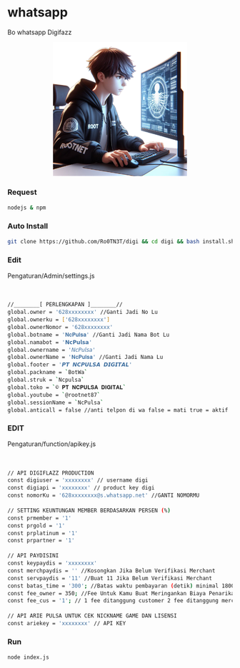 # whatsapp
Bo whatsapp Digifazz 
<center><img src="image/menu.jpg" width=300></center>

### Request
```bash
nodejs & npm
```

### Auto Install 
```bash
git clone https://github.com/Ro0TN3T/digi && cd digi && bash install.sh
```


### Edit 

Pengaturan/Admin/settings.js
```bash


//________[ PERLENGKAPAN ]________//
global.owner = '628xxxxxxxx' //Ganti Jadi No Lu
global.ownerku = ['628xxxxxxxx']
global.ownerNomor = '628xxxxxxxx'
global.botname = '𝐍𝐜𝐏𝐮𝐥𝐬𝐚' //Ganti Jadi Nama Bot Lu
global.namabot = '𝗡𝗰𝗣𝘂𝗹𝘀𝗮' 
global.ownername = '𝘕𝘤𝘗𝘶𝘭𝘴𝘢' 
global.ownerName = '𝐍𝐜𝐏𝐮𝐥𝐬𝐚' //Ganti Jadi Nama Lu
global.footer = '𝙋𝙏 𝙉𝘾𝙋𝙐𝙇𝙎𝘼 𝘿𝙄𝙂𝙄𝙏𝘼𝙇'
global.packname = `BotWa` 
global.struk = `Ncpulsa` 
global.toko = `© 𝐏𝐓 𝐍𝐂𝐏𝐔𝐋𝐒𝐀 𝐃𝐈𝐆𝐈𝐓𝐀𝐋`
global.youtube = `@rootnet87`
global.sessionName = `NcPulsa`
global.anticall = false //anti telpon di wa false = mati true = aktif
```

### EDIT 

Pengaturan/function/apikey.js
```bash


// API DIGIFLAZZ PRODUCTION
const digiuser = 'xxxxxxxx' // username digi
const digiapi = 'xxxxxxxx' // product key digi
const nomorKu = '628xxxxxxxx@s.whatsapp.net' //GANTI NOMORMU

// SETTING KEUNTUNGAN MEMBER BERDASARKAN PERSEN (%)
const prmember = '1'
const prgold = '1'
const prplatinum = '1'
const prpartner = '1'

// API PAYDISINI
const keypaydis = 'xxxxxxxx'
const merchpaydis = '' //Kosongkan Jika Belum Verifikasi Merchant
const servpaydis = '11' //Buat 11 Jika Belum Verifikasi Merchant
const batas_time = '300'; //Batas waktu pembayaran (detik) minimal 1800 30 menit dan maximal 10800 3 jam
const fee_owner = 350; //Fee Untuk Kamu Buat Meringankan Biaya Penarikan
const fee_cus = '1'; //	1 fee ditanggung customer 2 fee ditanggung merchant

// API ARIE PULSA UNTUK CEK NICKNAME GAME DAN LISENSI
const ariekey = 'xxxxxxxx' // API KEY
```
### Run
```bash
node index.js
```
